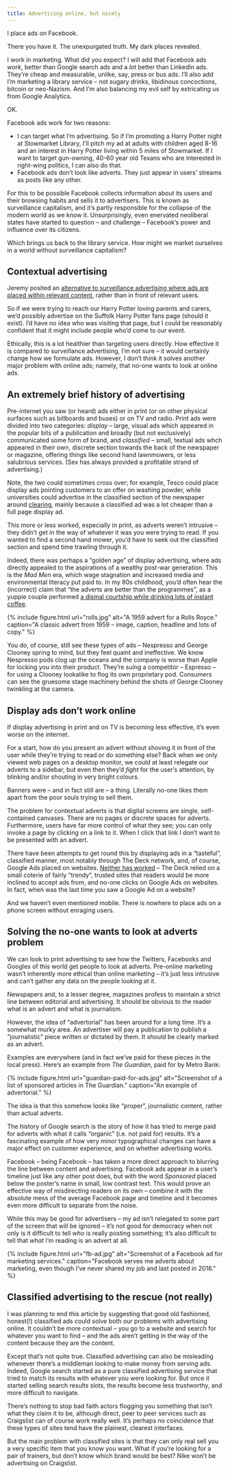 ```yaml
---
title: Advertising online, but nicely
---
```


I place ads on Facebook.

There you have it. The unexpurgated truth. My dark places revealed.

I work in marketing. What did you expect? I will add that Facebook ads _work_, better than Google search ads and a _lot_ better than LinkedIn ads. They’re cheap and measurable, unlike, say, press or bus ads. I’ll also add I’m marketing a library service – not sugary drinks, libidinous concoctions, bitcoin or neo-Nazism. And I’m also balancing my evil self by extricating us from Google Analytics.

OK.

Facebook ads work for two reasons:

- I can target what I’m advertising. So if I’m promoting a Harry Potter night at Stowmarket Library, I’ll pitch my ad at adults with children aged 8-16 and an interest in Harry Potter living within 5 miles of Stowmarket. If I want to target gun-owning, 40-60 year old Texans who are interested in right-wing politics, I can also do that.
- Facebook ads don’t look like adverts. They just appear in users’ streams as posts like any other.

For this to be possible Facebook collects information about its users and their browsing habits and sells it to advertisers. This is known as surveillance capitalism, and it’s partly responsible for the collapse of the modern world as we know it. Unsurprisingly, even enervated neoliberal states have started to question – and challenge – Facebook’s power and influence over its citizens.

Which brings us back to the library service. How might we market ourselves in a world without surveillance capitalism?

## Contextual advertising

Jeremy posited an [alternative to surveillance advertising where ads are placed within relevant content](https://adactio.com/journal/17658), rather than in front of relevant users.

So if we were trying to reach our Harry Potter loving parents and carers, we’d possibly advertise on the Suffolk Harry Potter fans page (should it exist). I’d have no idea who was visiting that page, but I could be reasonably confident that it might include people who’d come to our event.

Ethically, this is a lot healthier than targeting users directly. How effective it is compared to surveillance advertising, I’m not sure – it would certainly change how we formulate ads. However, I don’t think it solves another major problem with online ads; namely, that no-one wants to look at online ads.

## An extremely brief history of advertising

Pre-internet you saw (or heard) ads either in print (or on other physical surfaces such as billboards and buses) or on TV and radio. Print ads were divided into two categories: <i>display</i> – large, visual ads which appeared in the popular bits of a publication and broadly (but not exclusively) communicated some form of brand, and <i>classified</i> – small, textual ads whch appeared in their own, discrete section towards the back of the newspaper or magazine, offering things like second hand lawnmowers, or less salubrious services. (Sex has always provided a profitable strand of advertising.)

Note, the two could sometimes cross over; for example, Tesco could place display ads pointing customers to an offer on washing powder, while universities could advertise in the classified section of the newspaper around [clearing](https://www.gov.uk/university-clearing-through-ucas), mainly because a classified ad was a lot cheaper than a full page display ad.

This more or less worked, especially in print, as adverts weren’t intrusive – they didn’t get in the way of whatever it was you were trying to read. If you wanted to find a second hand mower, you’d have to seek out the classified section and spend time trawling through it.

Indeed, there was perhaps a “golden age” of display advertising, where ads directly appealed to the aspirations of a wealthy post-war generation. This is the <cite>Mad Men</cite> era, which wage stagnation and increased media and environmental literacy put paid to. In my 80s childhood, you’d often hear the (incorrect) claim that “the adverts are better than the programmes”, as a yuppie couple performed [a dismal courtship while drinking lots of instant coffee](https://www.youtube.com/watch?v=Oqz6bHIV_tU).

{% include figure.html url="rolls.jpg" alt="A 1959 advert for a Rolls Royce." caption="A classic advert from 1959 – image, caption, headline and lots of copy." %}

You do, of course, still see these types of ads – Nespresso and George Clooney spring to mind, but they feel quaint and ineffective. We know Nespresso pods clog up the oceans and the company is worse than Apple for locking you into their product. They’re suing a competitor – Espresso – for using a Clooney lookalike to flog its own proprietary pod. Consumers can see the gruesome stage machinery behind the shots of George Clooney twinkling at the camera. 

## Display ads don’t work online

If display advertising in print and on TV is becoming less effective, it’s even worse on the internet.

For a start, how do you present an advert without shoving it in front of the user while they’re trying to read or do something else? Back when we only viewed web pages on a desktop monitor, we could at least relegate our adverts to a sidebar, but even then they’d *fight* for the user’s attention, by blinking and/or shouting in very bright colours.

Banners were – and in fact still are – a thing. Literally no-one likes them apart from the poor souls trying to sell them.

The problem for contextual adverts is that digital screens are single, self-contained canvases. There are no pages or discrete spaces for adverts. Furthermore, users have far more control of what they see; you can only invoke a page by clicking on a link to it. When I click that link I don’t want to be presented with an advert.

There have been attempts to get round this by displaying ads in a “tasteful”, classified manner, most notably through The Deck network, and, of course, Google Ads placed on websites. [Neither has worked](/posts/the-deck-and-designers/) – The Deck relied on a small coterie of fairly “trendy”, trusted sites that readers would be more inclined to accept ads from, and no-one clicks on Google Ads on websites. In fact, when was the last time you saw a Google Ad on a website?

And we haven’t even mentioned mobile. There is nowhere to place ads on a phone screen without enraging users.

## Solving the no-one wants to look at adverts problem

We can look to print advertising to see how the Twitters, Facebooks and Googles of this world get people to look at adverts. Pre-online marketing wasn’t inherently more ethical than online marketing – it’s just less intrusive and can’t gather any data on the people looking at it.

Newspapers and, to a lesser degree, magazines profess to maintain a strict line between editorial and advertising. It should be obvious to the reader what is an advert and what is journalism.

However, the idea of “advertorial” has been around for a long time. It’s a somewhat murky area. An advertiser will pay a publication to publish a “journalistic” piece written or dictated by them. It _should_ be clearly marked as an advert.

Examples are everywhere (and in fact we’ve paid for these pieces in the local press). Here’s an example from <cite>The Guardian</cite>, paid for by Metro Bank:

{% include figure.html url="guardian-paid-for-ads.jpg" alt="Screenshot of a list of sponsored articles in The Guardian." caption="An example of advertorial." %}

The idea is that this somehow looks like “proper”, journalistic content, rather than actual adverts.

The history of Google search is the story of how it has tried to merge paid for adverts with what it calls “organic” (i.e. not paid for) results. It’s a fascinating example of how very minor typographical changes can have a major effect on customer experience, and on whether advertising works.

Facebook – being Facebook – has taken a more direct approach to blurring the line between content and advertising. Facebook ads appear in a user’s timeline just like any other post does, but with the word <i>Sponsored</i> placed below the poster’s name in small, low contrast text. This would prove an effective way of misdirecting readers on its own – combine it with the absolute mess of the average Facebook page and timeline and it becomes even more difficult to separate from the noise.

While this may be good for advertisers – my ad isn’t relegated to some part of the screen that will be ignored – it’s not good for democracy when not only is it difficult to tell _who_ is really posting something; it’s also difficult to tell that _what_ I’m reading is an advert at all.

{% include figure.html url="fb-ad.jpg" alt="Screenshot of a Facebook ad for marketing services." caption="Facebook serves me adverts about marketing, even though I’ve never shared my job and last posted in 2016." %}

## Classified advertising to the rescue (not really)

I was planning to end this article by suggesting that good old fashioned, honest(!) classified ads could solve both our problems with advertising online. It couldn’t be more contextual – you go to a website and search for whatever you want to find – and the ads aren’t getting in the way of the content because they are the content.

Except that’s not quite true. Classified advertising can also be misleading whenever there’s a middleman looking to make money from serving ads. Indeed, Google search started as a pure classified advertising service that tried to match its results with whatever you were looking for. But once it started selling search results slots, the results become less trustworthy, and more difficult to navigate.

There’s nothing to stop bad faith actors flogging you something that isn’t what they claim it to be, although direct, peer to peer services such as Craigslist can of course work really well. It’s perhaps no coincidence that these types of sites tend have the plainest, clearest interfaces.

But the main problem with classified sites is that they can only real sell you a very specific item that you know you want. What if you’re looking for a pair of trainers, but don’t know which brand would be best? Nike won’t be advertising on Craigslist.



 

















